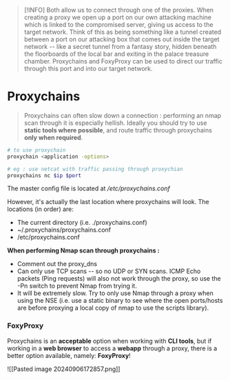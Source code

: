 >[!INFO]
  Both allow us to connect through one of the proxies. When creating a proxy we open up a port on our own attacking machine which is linked to the compromised server, giving us access to the target network.
  Think of this as being something like a tunnel created between a port on our attacking box that comes out inside the target network -- like a secret tunnel from a fantasy story, hidden beneath the floorboards of the local bar and exiting in the palace treasure chamber.
  Proxychains and FoxyProxy can be used to direct our traffic through this port and into our target network.

# Proxychains

>Proxychains can often slow down a connection : performing an nmap scan through it is especially hellish. Ideally you should try to use **static tools where possible**, and route traffic through proxychains **only when required**.

```bash
# to use proxychain
proxychain <application -options>

# eg : use netcat with traffic passing through proxychian
proxychains nc $ip $port
```

The master config file is located at _/etc/proxychains.conf_

However, it's actually the last location where proxychains will look. The locations (in order) are:
- The current directory (i.e. ./proxychains.conf)
- ~/.proxychains/proxychains.conf
- /etc/proxychains.conf

**When performing Nmap scan through proxychains :**

- Comment out the proxy_dns
- Can only use TCP scans -- so no UDP or SYN scans. ICMP Echo packets (Ping requests) will also not work through the proxy, so use the  -Pn  switch to prevent Nmap from trying it.
- It will be extremely slow. Try to only use Nmap through a proxy when using the NSE (i.e. use a static binary to see where the open ports/hosts are before proxying a local copy of nmap to use the scripts library).

### FoxyProxy

Proxychains is an **acceptable** option when working with **CLI tools**, but if working in a **web browser** to access a **webapp** through a proxy, there is a better option available, namely: **FoxyProxy**!

![[Pasted image 20240906172857.png]]
